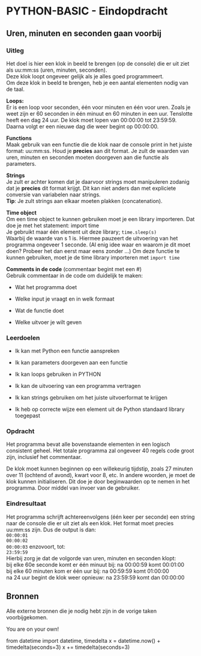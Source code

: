 # PYTHON-BASIC - Eindopdracht

## Uren, minuten en seconden gaan voorbij

### Uitleg

Het doel is hier een klok in beeld te brengen (op de console) die er uit ziet
als uu:mm:ss (uren, minuten, seconden).  
Deze klok loopt ongeveer gelijk als je alles goed programmeert.  
Om deze klok in beeld te brengen, heb je een aantal elementen nodig van de taal.

**Loops:**  
Er is een loop voor seconden, één voor minuten en één voor uren. Zoals je weet
zijn er 60 seconden in één minuut en 60 minuten in een uur. Tenslotte heeft een
dag 24 uur. De klok moet lopen van 00:00:00 tot 23:59:59. Daarna volgt er een
nieuwe dag die weer begint op 00:00:00.

**Functions**  
Maak gebruik van een functie die de klok naar de console print in het juiste
format: uu:mm:ss. Houd je **precies** aan dit format. Je zult de waarden van
uren, minuten en seconden moeten doorgeven aan die functie als parameters.

**Strings**  
Je zult er achter komen dat je daarvoor strings moet manipuleren zodanig dat je
**precies** dit format krijgt. Dit kan niet anders dan met expliciete conversie
van variabelen naar strings.  
**Tip**: Je zult strings aan elkaar moeten plakken (concatenation).

**Time object**  
Om een time object te kunnen gebruiken moet je een library importeren. Dat doe
je met het statement: import time  
Je gebruikt maar één element uit deze library; `time.sleep(s)`  
Waarbij de waarde van s 1 is. Hiermee pauzeert de uitvoering van het programma
ongeveer 1 seconde. (Al enig idee waar en waarom je dit moet doen? Probeer het
dan eerst maar eens zonder ...) Om deze functie te kunnen gebruiken, moet je de
time library importeren met `import time`

**Comments in de code** (commentaar begint met een \#)  
Gebruik commentaar in de code om duidelijk te maken:

- Wat het programma doet

- Welke input je vraagt en in welk formaat

- Wat de functie doet

- Welke uitvoer je wilt geven

### Leerdoelen

- Ik kan met Python een functie aanspreken

- Ik kan parameters doorgeven aan een functie

- Ik kan loops gebruiken in PYTHON

- Ik kan de uitvoering van een programma vertragen

- Ik kan strings gebruiken om het juiste uitvoerformat te krijgen

- Ik heb op correcte wijze een element uit de Python standaard library
toegepast

### Opdracht

Het programma bevat alle bovenstaande elementen in een logisch consistent
geheel. Het totale programma zal ongeveer 40 regels code groot zijn, inclusief het commentaar.

De klok moet kunnen beginnen op een willekeurig tijdstip, zoals 27 minuten over 11 (ochtend of avond), kwart voor 8, etc. In andere woorden, je moet de klok
kunnen initialiseren. Dit doe je door beginwaarden op te nemen in het programma.
Door middel van invoer van de gebruiker.

### Eindresultaat

Het programma schrijft achtereenvolgens (één keer per seconde) een string naar
de console die er uit ziet als een klok. Het format moet precies uu:mm:ss zijn.
Dus de output is dan:  
`00:00:01`  
`00:00:02`  
`00:00:03` enzovoort, tot:  
`23:59:59`  
Hierbij zorg je dat de volgorde van uren, minuten en seconden klopt:  
bij elke 60e seconde komt er één minuut bij: na 00:00:59 komt 00:01:00  
bij elke 60 minuten kom er één uur bij: na 00:59:59 komt 01:00:00  
na 24 uur begint de klok weer opnieuw: na 23:59:59 komt dan 00:00:00

## Bronnen

Alle externe bronnen die je nodig hebt zijn in de vorige taken voorbijgekomen.

You are on your own!


from datetime import datetime, timedelta
x = datetime.now() + timedelta(seconds=3)
x += timedelta(seconds=3)